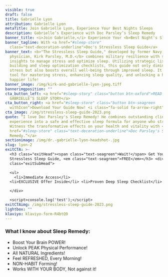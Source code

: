 ```yaml
---
visible: true
draft: false
title: Gabrielle Lyon
attribution: Gabrielle Lyon
metaTitle: Join Gabrielle Lyon, Experience Your Best Nights Sleeps
description: Gabrielle’s Experience with Doc Parsley’s Sleep Remedy
banner_title: <i>Join Gabrielle,</i> Experience Your <b>Best Night's Sleep </b>
banner_tagline: With <a href="#sleep-store"
  class="text-decoration-underline">Doc's Stressless Sleep Guide</a>
banner_text: <b>"The Stressless Sleep Guide," developed by former Navy SEAL and
  physician, Kirk Parsley, M.D.</b> combines military resilience with scientific
  insights to manage stress and optimize sleep. Utilizing strategic list
  building and sleep optimization checklists, this guide not only diminishes
  stress but also boosts overall well-being through improved sleep. It's your
  tool for mastering stress, enhancing sleep quality, and unlocking a healthier,
  happier life!
banner_image: /img/kirk-and-gabrielle-lyon-jpeg.tiff
bannerimgposition: ""
cta_button_left: <a href="#sleep-story" class="button btn-oxford">READ
  GABRIELLE’S SLEEP STORY</a>
cta_button_right: <a href="#sleep-store" class="button btn-seagreen
  withIcon">Download Your Guide Now! <i class="fa-solid fa-arrow-right"></i></a>
cta_image: /img/stressless-sleep-guide-2023.png
quote: “I love Doc Parsley's Sleep Remedy! He combines outstanding clinical
  experience into a safe and effective sleep formula for anyone who struggles!
  Witness the transformative effects on your health and vitality with <a
  href="#sleep-store" class="text-decoration-underline">Doc Parsley's Sleep
  Remedy.”</a>
sectionimage: /img/dr.-gabrielle-lyon-headshot-.jpg
slug: lyon-2
exitCTA: >-
  <h3 class="exitHead"><span class="text-seagreen">Wait!</span> Get Your
  Stressless Sleep Guide, <em class="text-seagreen">FREE</em></h3> <div
  class="exitSubHead">

  <ul>
    <li>Immediate Access</li>
  <li>EXCLUSIVE Offer Inside</li> <li>Proven Deep Sleep Checklist</li> </ul>

  </div>

  <script>console.log('test');</script>
exitCTAimg: /img/stressless-sleep-guide-2023.png
lightbox: ""
klaviyo: klaviyo-form-R4btQ9
---
```

### What I know about Sleep Remedy:

* Boost Your Brain POWER!
* Unlock PEAK Physical Performance!
* All NATURAL Ingredients!
* Feel REFRESHED, Every Morning!
* NON-HABIT Forming!
* Works WITH YOUR BODY, Not against it!